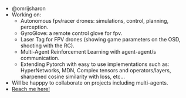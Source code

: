 - @omrijsharon 
- Working on: 
  - Autonomous fpv/racer drones: simulations, control, planning, perception.
  - GyroGlove: a remote control glove for fpv.
  - Laser Tag for FPV drones (showing game parameters on the OSD, shooting with the RC).
  - Multi-Agent Reinforcement Learning with agent-agent/s communication.
  - Extending Pytorch with easy to use implementations such as: HyperNetworks, MDN, Complex tensors and operators/layers, sharpened cosine similarity with loss, etc...
- Will be happpy to collaborate on projects including multi-agents.
- [Reach me here!](https://www.linkedin.com/in/omri-sharon-5680866a/)

<!---
omrijsharon/omrijsharon is a ✨ special ✨ repository because its `README.md` (this file) appears on your GitHub profile.
You can click the Preview link to take a look at your changes.
--->
